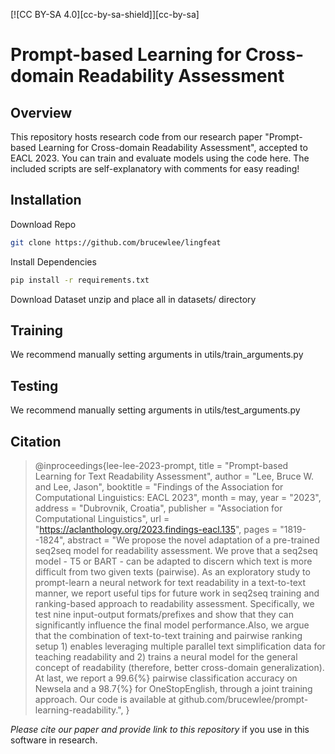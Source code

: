 [![CC BY-SA 4.0][cc-by-sa-shield]][cc-by-sa]

# Prompt-based Learning for Cross-domain Readability Assessment

## Overview

This repository hosts research code from our research paper "Prompt-based Learning for Cross-domain Readability Assessment", accepted to EACL 2023. You can train and evaluate models using the code here. The included scripts are self-explanatory with comments for easy reading!

## Installation

Download Repo

```bash
git clone https://github.com/brucewlee/lingfeat
```

Install Dependencies
```bash
pip install -r requirements.txt
```

Download Dataset
unzip and place all in datasets/ directory

## Training

We recommend manually setting arguments in utils/train_arguments.py

## Testing

We recommend manually setting arguments in utils/test_arguments.py


## Citation

> @inproceedings{lee-lee-2023-prompt,
    title = "Prompt-based Learning for Text Readability Assessment",
    author = "Lee, Bruce W.  and
      Lee, Jason",
    booktitle = "Findings of the Association for Computational Linguistics: EACL 2023",
    month = may,
    year = "2023",
    address = "Dubrovnik, Croatia",
    publisher = "Association for Computational Linguistics",
    url = "https://aclanthology.org/2023.findings-eacl.135",
    pages = "1819--1824",
    abstract = "We propose the novel adaptation of a pre-trained seq2seq model for readability assessment. We prove that a seq2seq model - T5 or BART - can be adapted to discern which text is more difficult from two given texts (pairwise). As an exploratory study to prompt-learn a neural network for text readability in a text-to-text manner, we report useful tips for future work in seq2seq training and ranking-based approach to readability assessment. Specifically, we test nine input-output formats/prefixes and show that they can significantly influence the final model performance.Also, we argue that the combination of text-to-text training and pairwise ranking setup 1) enables leveraging multiple parallel text simplification data for teaching readability and 2) trains a neural model for the general concept of readability (therefore, better cross-domain generalization). At last, we report a 99.6{\%} pairwise classification accuracy on Newsela and a 98.7{\%} for OneStopEnglish, through a joint training approach. Our code is available at github.com/brucewlee/prompt-learning-readability.",
}

*Please cite our paper and provide link to this repository* if you use in this software in research.
